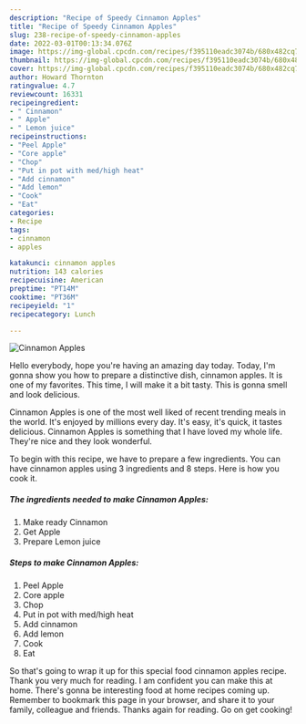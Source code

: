 ```yaml
---
description: "Recipe of Speedy Cinnamon Apples"
title: "Recipe of Speedy Cinnamon Apples"
slug: 238-recipe-of-speedy-cinnamon-apples
date: 2022-03-01T00:13:34.076Z
image: https://img-global.cpcdn.com/recipes/f395110eadc3074b/680x482cq70/cinnamon-apples-recipe-main-photo.jpg
thumbnail: https://img-global.cpcdn.com/recipes/f395110eadc3074b/680x482cq70/cinnamon-apples-recipe-main-photo.jpg
cover: https://img-global.cpcdn.com/recipes/f395110eadc3074b/680x482cq70/cinnamon-apples-recipe-main-photo.jpg
author: Howard Thornton
ratingvalue: 4.7
reviewcount: 16331
recipeingredient:
- " Cinnamon"
- " Apple"
- " Lemon juice"
recipeinstructions:
- "Peel Apple"
- "Core apple"
- "Chop"
- "Put in pot with med/high heat"
- "Add cinnamon"
- "Add lemon"
- "Cook"
- "Eat"
categories:
- Recipe
tags:
- cinnamon
- apples

katakunci: cinnamon apples 
nutrition: 143 calories
recipecuisine: American
preptime: "PT14M"
cooktime: "PT36M"
recipeyield: "1"
recipecategory: Lunch

---
```



![Cinnamon Apples](https://img-global.cpcdn.com/recipes/f395110eadc3074b/680x482cq70/cinnamon-apples-recipe-main-photo.jpg)

Hello everybody, hope you're having an amazing day today. Today, I'm gonna show you how to prepare a distinctive dish, cinnamon apples. It is one of my favorites. This time, I will make it a bit tasty. This is gonna smell and look delicious.



Cinnamon Apples is one of the most well liked of recent trending meals in the world. It's enjoyed by millions every day. It's easy, it's quick, it tastes delicious. Cinnamon Apples is something that I have loved my whole life. They're nice and they look wonderful.


To begin with this recipe, we have to prepare a few ingredients. You can have cinnamon apples using 3 ingredients and 8 steps. Here is how you cook it.

<!--inarticleads1-->

##### The ingredients needed to make Cinnamon Apples:

1. Make ready  Cinnamon
1. Get  Apple
1. Prepare  Lemon juice




<!--inarticleads2-->

##### Steps to make Cinnamon Apples:

1. Peel Apple
1. Core apple
1. Chop
1. Put in pot with med/high heat
1. Add cinnamon
1. Add lemon
1. Cook
1. Eat




So that's going to wrap it up for this special food cinnamon apples recipe. Thank you very much for reading. I am confident you can make this at home. There's gonna be interesting food at home recipes coming up. Remember to bookmark this page in your browser, and share it to your family, colleague and friends. Thanks again for reading. Go on get cooking!
